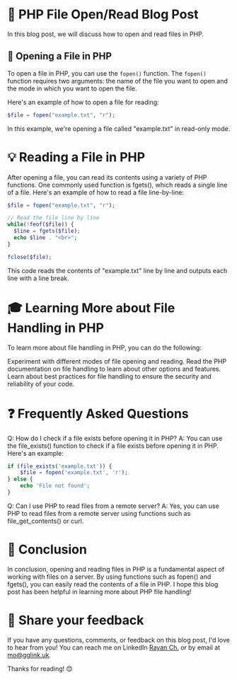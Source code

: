 # 📖 PHP File Open/Read Blog Post

In this blog post, we will discuss how to open and read files in PHP.

## 🌟 Opening a File in PHP

To open a file in PHP, you can use the `fopen()` function. The `fopen()` function requires two arguments: the name of the file you want to open and the mode in which you want to open the file.

Here's an example of how to open a file for reading:

```php
$file = fopen("example.txt", "r");
```
In this example, we're opening a file called "example.txt" in read-only mode.

# 💡 Reading a File in PHP
After opening a file, you can read its contents using a variety of PHP functions. One commonly used function is fgets(), which reads a single line of a file. Here's an example of how to read a file line-by-line:

```php
$file = fopen("example.txt", "r");

// Read the file line by line
while(!feof($file)) {
  $line = fgets($file);
  echo $line . "<br>";
}

fclose($file);
```
This code reads the contents of "example.txt" line by line and outputs each line with a line break.

# 🎓 Learning More about File Handling in PHP
To learn more about file handling in PHP, you can do the following:

Experiment with different modes of file opening and reading.
Read the PHP documentation on file handling to learn about other options and features.
Learn about best practices for file handling to ensure the security and reliability of your code.
# ❓ Frequently Asked Questions
Q: How do I check if a file exists before opening it in PHP?
A: You can use the file_exists() function to check if a file exists before opening it in PHP. Here's an example:

```php
if (file_exists('example.txt')) {
    $file = fopen('example.txt', 'r');
} else {
    echo 'File not found';
}
```
Q: Can I use PHP to read files from a remote server?
A: Yes, you can use PHP to read files from a remote server using functions such as file_get_contents() or curl.

# 🎉 Conclusion
In conclusion, opening and reading files in PHP is a fundamental aspect of working with files on a server. By using functions such as fopen() and fgets(), you can easily read the contents of a file in PHP. I hope this blog post has been helpful in learning more about PHP file handling!

# 📣 Share your feedback

If you have any questions, comments, or feedback on this blog post, I'd love to hear from you! You can reach me on LinkedIn [Rayan Ch.](https://www.linkedin.com/in/rayan-ch-b787ab224/) or by email at [mo@gglink.uk](mailto:mo@gglink.uk).

Thanks for reading! 😊

